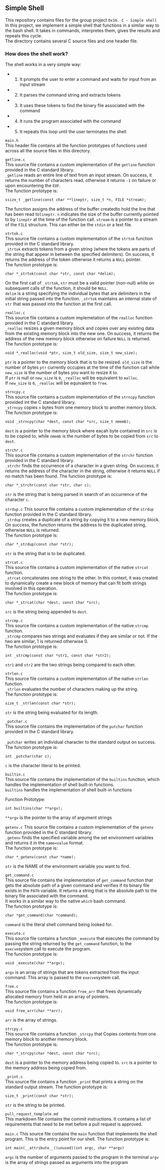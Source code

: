 ## Simple Shell
This repository contains files for the group project `0x16. C - Simple shell`<br>
In this project, we implement a simple shell that functions in a similar way to the bash shell. It takes in commands, interpretes them, gives the results and repeats this cycle.<br>
The directory contains several C source files and one header file.


### How does the shell work?
The shell works in a very simple way:
- 1. It prompts the user to enter a command and waits for input from an input stream
- 2. It parses the command string and extracts tokens
- 3. It uses these tokens to find the binary file associated with the command
- 4. It runs the program associated with the command
- 5. It repeats this loop until the user terminates the shell




`main.h`<br>
This header file contains all the function prototypes of functions used across all the source files in this directory.





`getline.c`<br>
This source file contains a custom implementation of the `getline` function provided in the C standard library.<br>
`_getline` reads an entire line of text from an input stream. On success, it returns the number of characters read, otherwise it returns `-1` on failure or upon encountering the `EOF`.<br>
The function prototype is:
```
ssize_t _getline(const char **lineptr, size_t *n, FILE *stream);
```
The function assigns the address of the buffer createdto hold the line that has been read to`lineptr`. `n` indicates the size of the buffer currently pointed to by `lineptr` at the time of the function call. `stream` is a pointer to a stream of the `FILE` structure. This can either be the `stdin` or a text file.





`strtok.c`<br>
This source file contains a custom implementation of the `strtok` function provided in the C standard library.<br>
`_strtok` extracts tokens from a given string (where the tokens are parts of the string that appear in between the specified delimiters). On success, it returns the address of the token otherwise it returns a `NULL` pointer.<br>
The function prototype is:
```
char *_strtok(const char *str, const char *delim);
```
On the first call of `_strtok`, `str` must be a valid pointer (non-null) while on subsequent calls of the function, it should be `NULL`.<br>
`delim` is a string specifying the individual bytes that are delimiters in the initial string passed into the function. `_strtok` maintains an internal state of `str` that was passed into the function at the first call.





`realloc.c`<br>
This source file contains a custom implemetation of the `realloc` function provided in the C standard library.<br>
`_realloc` resizes a given memory block and copies over any existing data from the existing memory block into the new one. On success, it returns the address of the new memory block otherwise on failure `NULL` is returned.<br>
The function prototype is:
```
void *_realloc(void *ptr, size_t old_size, size_t new_size);
```
`ptr` is a pointer to the memory block that is to be resized. `old_size` is the number of bytes `ptr` currently occupies at the time of the function call while `new_size` is the number of bytes you want to resize it to.<br>
If `ptr` is null or `new_size` is `0`, `_realloc` will be equivalent to `malloc`.<br>
If `new_size` is `0`, `_realloc` will be equivalent to `free`.





`strncpy.c`<br>
This source file contains a custom implementation of the `strncpy` function provided int the C standard library.<br>
`_strncpy` copies `n` bytes from one memory block to another memory block.<br>
The function prototype is:
```
void _strncpy(char *dest, const char *src, size_t nmemb);
```
`dest` is a pointer to the memory block where eacah byte contained in `src` is to be copied to, while `nmemb` is the number of bytes to be copied from `src` to `dest`.





`strchr.c`<br>
This source file contains a custom implementation of the `strchr` function provided in the C standard library.<br>
`_strchr` finds the occurrence of a character in a given string. On success, it returns the address of the character in the string, otherwise it returns `NULL` if no match has been found.
The function prototype is:
```
char *_strchr(const char *str, char c);
```
`str` is the string that is being parsed in search of an occurrence of the character `c`.





`strdup.c`
This source file contains a custom implementation of the `strdup` function provided in the C standard library.<br>
`_strdup` creates a duplicate of a string by copying it to a new memory block. On success, the function returns the address to the duplicated string, otherwise `NULL` is returned.<br>
The function prototype is:
```
char *_strdup(const char *str);
```

`str` is the string that is to be duplicated.





`strcat.c`<br>
This source file contains a custom implementation of the native `strcat` function.<br>
`_strcat` concatenates one string to the other. In this context, it was created to dynamically create a new block of memory that can fit both strings involved in this operation.<br>
The function prototype is:
```
char *_strcat(char *dest, const char *src);
```
`src` is the string being appended to `dest`.



`strcmp.c`<br>
This source file contains a custom implementation of the native `strcmp` function.<br>
`_strcmp` compares two strings and evaluates if they are similar or not. If the two are similar, 1 is returned otherwise 0.<br>
The function prototype is:
```
int _strcmp(const char *str1, const char *str2);
```
`str1` and `str2` are the two strings being compared to each other.




`strlen.c`<br>
This source file contains a custom implementation of the native `strlen` function.<br>
`_strlen` evaluates the number of characters making up the string.<br>
The function prototype is:
```
size_t _strlen(const char *str);
```
`str` is the string being evaluated for its length.



`_putchar.c`<br>
This source file contains the implementation of the `putchar` function provided in the C standard library.<br>  
`_putchar` writes an individual character to the standard output on success.<br>
The function prototype is:
```
int _putchar(char c);
```
`c` is the character literal to be printed.




`builtin.c`<br>
This source file contains the implementation of the `builtins` function, which handles the implementation of shell built-in functions.<br>
`builtins` handles the implementation of shell built-in functions

Function Prototype:
```
int builtins(char **argv);
```
`**argv` is the pointer to the array of argument strings




`getenv.c`
This source file contains a custom implementation of the `getenv` function provided in the C standard library.<br>
`_getenv` finds the specified variable among the set environment variables and returns it in the `name=value` format.<br>
The function prototype is:
```
char *_getenv(const char *name);
```
`str` is the NAME of the environment variable you want to find.




`get_command.c`<br>
This source file contains the implementation of `get_command` function that gets the absolute path of a given command and verifies if its binary file exists in the `PATH` variable. It returns a string that is the absolute path to the binary file associated with the command.<br>
It works in a similar way to the native `which` bash command.<br>
The function prototype is:
```
char *get_command(char *command);
```
`command` is the literal shell command being looked for.




`execute.c`<br>
This source file contains a function `_execute` that executes the command by passing the string returned by the `get_command` function, to the `execve`system call to execute the program.<br>
The function prototype is:
```
void _execute(char **argv);
```
`argv` is an array of strings that are tokens extracted from the input command. This array is passed to the `execve`system call.




`free.c`<br>
This source file contains a function `free_arr` that frees dynamically allocated memory from held in an array of pointers.<br>
The function prototype is:
```
void free_arr(char **arr);
```
`arr` is the array of strings.

`strcpy.c`<br>
This source file contains a function `_strcpy` that Copies contents from one memory block to another memory block.<br>
The function prototype is:
```
char *_strcpy(char *dest, const char *src);
```
`dest` is a pointer to the memory address being copied to.
`src` is a pointer to the memory address being copied from.

`_print.c`<br>
This source file contains a function `_print` that prints a string on the standard output stream. 
The function prototype is:
```
size_t _print(const char *str);
```
`str` is the string to be printed.

`pull_request_template.md`<br>
This markdown file contains the commit instructions. It contains a list of requirements that need to be met before a pull request is approved.

`main.c`
This source file contains the `main` function that implements the shell program.
This is the entry point for our shell.
The function prototype is:
```
int main(__attribute__((unused))int argc, char **argv)
```
`argc` is the number of arguments passed to the program in the terminal
`argv` is the array of strings passed as arguments into the program
